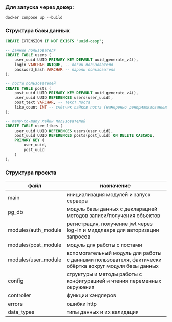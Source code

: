 ### Для запуска через докер: 
```
docker compose up --build
```

### Структура базы данных

```SQL
CREATE EXTENSION IF NOT EXISTS "uuid-ossp";

-- данные пользователя
CREATE TABLE users (
    user_uuid UUID PRIMARY KEY DEFAULT uuid_generate_v4(),
    login VARCHAR UNIQUE, -- логин пользователя
    password_hash VARCHAR -- пароль пользователя
);

-- посты пользователей
CREATE TABLE posts (
    post_uuid UUID PRIMARY KEY DEFAULT uuid_generate_v4(),
    user_uuid UUID REFERENCES users(user_uuid),
    post_text VARCHAR, -- текст поста
    like_count INT -- счётчик лайков поста (намеренно денормализованный)
);

-- many-to-many лайки пользователей
CREATE TABLE user_likes (
    user_uuid UUID REFERENCES users(user_uuid),
    post_uuid UUID REFERENCES posts(post_uuid) ON DELETE CASCADE,
    PRIMARY KEY (
        user_uuid,
        post_uuid
    )
);
```

### Структура проекта

| файл                | назначение                                                                                             |
|---------------------|--------------------------------------------------------------------------------------------------------|
| main                | инициализация модулей и запуск сервера                                                                 |
| pg_db               | модуль базы данных с декларацией методов записи/получения объектов                                     |
| modules/auth_module | регистрация, получение jwt через log-in и миддлвара для авторизации запросов                           |
| modules/post_module | модуль для работы с постами                                                                            |
| modules/user_module | вспомогательный модуль для работы с данными пользователя, фактически обёртка вокруг модуля базы данных |
| config              | структуры и методы работы с конфигурацией и чтения переменных окружения                                |
| controller          | функции хэндлеров                                                                                      |
| errors              | ошибки http                                                                                            |
| data_types          | типы данных и их валидация                                                                             |



